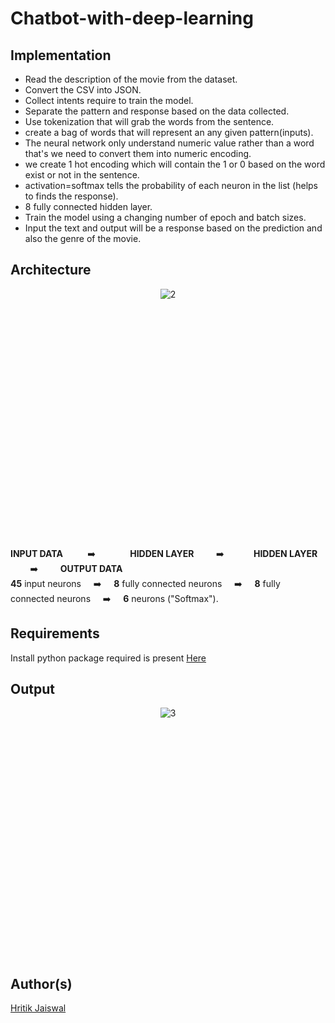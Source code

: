 # Chatbot-with-deep-learning

## Implementation

* Read the description of the movie from the dataset.
* Convert the CSV into JSON.
* Collect intents require to train the model.
* Separate the pattern and response based on the data collected.
* Use tokenization that will grab the words from the sentence.
* create a bag of words that will represent an any given pattern(inputs).
* The neural network only understand numeric value rather than a word that's we need to convert them into numeric encoding.
* we create 1 hot encoding which will contain the 1 or 0 based on the word exist or not in the sentence.
* activation=softmax tells the probability of each neuron in the list (helps to finds the response).
* 8 fully connected hidden layer.
* Train the model using a changing number of epoch and batch sizes.
* Input the text and output will be a response based on the prediction and also the genre of the movie.

## Architecture

<div align="center" style="height:400px">
<img src="https://i.ibb.co/tX5dCbx/2.png" alt="2" border="0">
</div>



**INPUT DATA** &nbsp;&nbsp;&nbsp;&nbsp;&nbsp;&nbsp;&nbsp;&nbsp; :arrow_right: &nbsp;&nbsp;&nbsp;&nbsp;&nbsp;&nbsp;&nbsp;&nbsp;&nbsp;&nbsp;&nbsp;&nbsp; **HIDDEN LAYER** &nbsp;&nbsp;&nbsp;&nbsp;&nbsp;&nbsp;&nbsp;&nbsp;:arrow_right:&nbsp;&nbsp;&nbsp;&nbsp;&nbsp;&nbsp;&nbsp;&nbsp;&nbsp;&nbsp;&nbsp; **HIDDEN LAYER** &nbsp;&nbsp;&nbsp;&nbsp;&nbsp;&nbsp;&nbsp;&nbsp;:arrow_right: &nbsp;&nbsp;&nbsp;&nbsp;&nbsp;&nbsp;&nbsp;&nbsp;**OUTPUT DATA** <br> 
**45** input neurons &nbsp;&nbsp;&nbsp;&nbsp;:arrow_right:&nbsp;&nbsp;&nbsp;&nbsp; **8** fully connected neurons &nbsp;&nbsp;&nbsp;&nbsp;:arrow_right:&nbsp;&nbsp;&nbsp;&nbsp; **8** fully connected neurons &nbsp;&nbsp;&nbsp;&nbsp;:arrow_right: &nbsp;&nbsp;&nbsp;&nbsp;**6** neurons ("Softmax"). 

## Requirements

Install python package required is present [Here](https://gist.github.com/hritik5102/569333e9f89b9377315e33c2d2a7217d)

## Output 

<div align="center" style="height:400px">
<img src="https://i.ibb.co/KrBqhBT/3.jpg" alt="3" border="0">
</div>

## Author(s)

[Hritik Jaiswal](https://github.com/hritik5102) 
